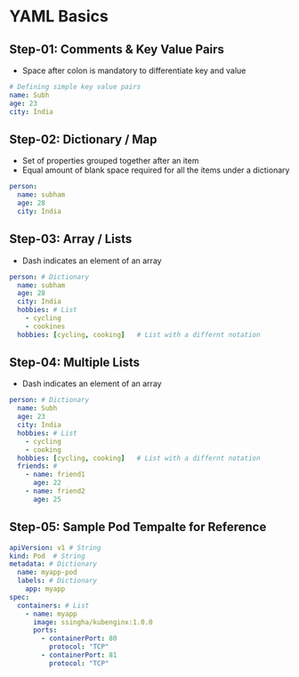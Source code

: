 # YAML Basics

## Step-01: Comments & Key Value Pairs
- Space after colon is mandatory to differentiate key and value
```yml
# Defining simple key value pairs
name: Subh
age: 23
city: India
```

## Step-02: Dictionary / Map
- Set of properties grouped together after an item
- Equal amount of blank space required for all the items under a dictionary
```yml
person:
  name: subham
  age: 28
  city: India
```

## Step-03: Array / Lists
- Dash indicates an element of an array
```yml
person: # Dictionary
  name: subham
  age: 28
  city: India
  hobbies: # List  
    - cycling
    - cookines
  hobbies: [cycling, cooking]   # List with a differnt notation  
```  

## Step-04: Multiple Lists
- Dash indicates an element of an array
```yml
person: # Dictionary
  name: Subh
  age: 23
  city: India
  hobbies: # List  
    - cycling
    - cooking
  hobbies: [cycling, cooking]   # List with a differnt notation  
  friends: # 
    - name: friend1
      age: 22
    - name: friend2
      age: 25            
```  


## Step-05: Sample Pod Tempalte for Reference
```yml
apiVersion: v1 # String
kind: Pod  # String
metadata: # Dictionary
  name: myapp-pod
  labels: # Dictionary 
    app: myapp         
spec:
  containers: # List
    - name: myapp
      image: ssingha/kubenginx:1.0.0
      ports:
        - containerPort: 80
          protocol: "TCP"
        - containerPort: 81
          protocol: "TCP"
```




